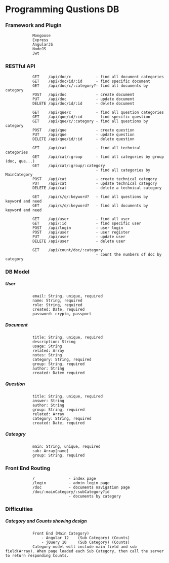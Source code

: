 # Programming Qustions DB

### Framework and Plugin			
				Mongoose
				Express
				AngularJS
				NodeJS
				Jwt

### RESTful API
				GET    /api/doc/c			- find all document categories
                GET    /api/doc/id/:id     	- find specific document
                GET    /api/doc/c/:category?- find all documents by category
                POST   /api/doc             - create document
                PUT    /api/doc             - update document
                DELETE /api/doc/id/:id		- delete document

                GET    /api/que/c			- find all question categories
                GET    /api/que/id/:id     	- find specific question
                GET    /api/que/c/:category - find all questions by category
                POST   /api/que             - create question
                PUT    /api/que             - update question
                DELETE /api/que/id/:id		- delete question

                GET	   /api/cat             - find all technical categories
                GET	   /api/cat/:group		- find all categories by group (doc, que...)
                GET	   /api/cat/:group/:category
                							- find all categories by MainCategory
                POST   /api/cat             - create technical category
                PUT    /api/cat             - update technical category
                DELETE /api/cat             - delete a technical category
				
				GET	   /api/s/q/:keyword?	- find all questions by keyword and need
				GET	   /api/s/d/:keyword?	- find all documents by keyword and need

				GET    /api/user     		- find all user
                GET    /api/:id      		- find specific user
                POST   /api/login    		- user login
                POST   /api/user     		- user register
                PUT    /api/user     		- update user
                DELETE /api/user     		- delete user

                GET	   /api/count/doc/:category
                							- count the numbers of doc by category

### DB Model
##### User
				email: String, unique, required
				name: String, required
				role: String, required
				created: Date, required
				password: crypto, passport
##### Document
				title: String, unique, required
				description: String
				usage: String
				related: Array
				notes: String
				category: String, required
				group: String, required
				author: String
				created: Datem required
##### Question
				title: String, unique, required
				answer: String
				author: String
				group: String, required
				related: Array
				category: String, required
				created: Date, required
##### Cateogry
				main: String, unique, required
				sub: Array[name]
				group: String, required

### Front End Routing
				/				- index page
				/login			- admin login page
				/doc			- documents navigation page
				/doc/:mainCategory/:subCategory?id
								- documents	by category

### Difficulties
##### Category and Counts showing design
				Front End (Main Category)
					- Angular 12	(Sub Category) (Counts)
					- jQuery 10		(Sub Category) (Counts)
				Category model will include main field and sub field(Array). When page loaded each Sub Category, then call the server to return responding Counts.

